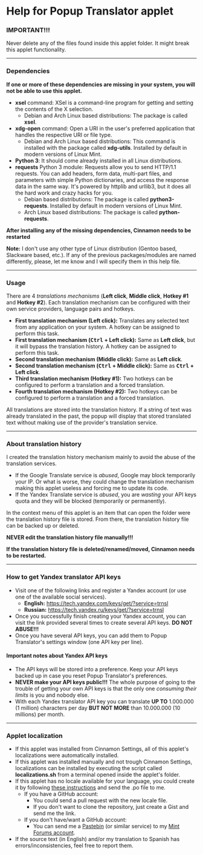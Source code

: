 ﻿
# Help for Popup Translator applet

### IMPORTANT!!!
Never delete any of the files found inside this applet folder. It might break this applet functionality.

***

### Dependencies

**If one or more of these dependencies are missing in your system, you will not be able to use this applet.**

- **xsel** command: XSel is a command-line program for getting and setting the contents of the X selection.
    - Debian and Arch Linux based distributions: The package is called **xsel**.
- **xdg-open** command: Open a URI in the user's preferred application that handles the respective URI or file type.
    - Debian and Arch Linux based distributions: This command is installed with the package called **xdg-utils**. Installed by default in modern versions of Linux Mint.
- **Python 3**: It should come already installed in all Linux distributions.
- **requests** Python 3 module: Requests allow you to send HTTP/1.1 requests. You can add headers, form data, multi-part files, and parameters with simple Python dictionaries, and access the response data in the same way. It's powered by httplib and urllib3, but it does all the hard work and crazy hacks for you.
    - Debian based distributions: The package is called **python3-requests**. Installed by default in modern versions of Linux Mint.
    - Arch Linux based distributions: The package is called **python-requests**.

**After installing any of the missing dependencies, Cinnamon needs to be restarted**

**Note:** I don't use any other type of Linux distribution (Gentoo based, Slackware based, etc.). If any of the previous packages/modules are named differently, please, let me know and I will specify them in this help file.

***

### Usage

There are 4 *translations mechanisms* (**Left click**, **Middle click**, **Hotkey #1** and **Hotkey #2**). Each translation mechanism can be configured with their own service providers, language pairs and hotkeys.

- **First translation mechanism (Left click):** Translates any selected text from any application on your system. A hotkey can be assigned to perform this task.
- **First translation mechanism (<kbd>Ctrl</kbd> + Left click):** Same as **Left click**, but it will bypass the translation history. A hotkey can be assigned to perform this task.
- **Second translation mechanism (Middle click):** Same as **Left click**.
- **Second translation mechanism (<kbd>Ctrl</kbd> + Middle click):** Same as **<kbd>Ctrl</kbd> + Left click**.
- **Third translation mechanism (Hotkey #1):** Two hotkeys can be configured to perform a translation and a forced translation.
- **Fourth translation mechanism (Hotkey #2):** Two hotkeys can be configured to perform a translation and a forced translation.

All translations are stored into the translation history. If a string of text was already translated in the past, the popup will display that stored translated text without making use of the provider's translation service.

***

### About translation history

I created the translation history mechanism mainly to avoid the abuse of the translation services.

- If the Google Translate service is *abused*, Google may block temporarily your IP. Or what is worse, they could change the translation mechanism making this applet useless and forcing me to update its code.
- If the Yandex Translate service is *abused*, you are *wasting* your API keys quota and they will be blocked (temporarily or permanently).

In the context menu of this applet is an item that can open the folder were the translation history file is stored. From there, the translation history file can be backed up or deleted.

**NEVER edit the translation history file manually!!!**

**If the translation history file is deleted/renamed/moved, Cinnamon needs to be restarted.**

***

### How to get Yandex translator API keys

- Visit one of the following links and register a Yandex account (or use one of the available social services).
    - **English:** https://tech.yandex.com/keys/get/?service=trnsl
    - **Russian:** https://tech.yandex.ru/keys/get/?service=trnsl
- Once you successfully finish creating your Yandex account, you can visit the link provided several times to create several API keys. **DO NOT ABUSE!!!**
- Once you have several API keys, you can add them to Popup Translator's settings window (one API key per line).

#### Important notes about Yandex API keys

- The API keys will be stored into a preference. Keep your API keys backed up in case you reset Popup Translator's preferences.
- **NEVER make your API keys public!!!** The whole purpose of going to the trouble of getting your own API keys is that the only one *consuming their limits* is you and nobody else.
- With each Yandex translator API key you can translate **UP TO** 1.000.000 (1 million) characters per day **BUT NOT MORE** than 10.000.000 (10 millions) per month.

***

### Applet localization

- If this applet was installed from Cinnamon Settings, all of this applet's localizations were automatically installed.
- If this applet was installed manually and not trough Cinnamon Settings, localizations can be installed by executing the script called **localizations.sh** from a terminal opened inside the applet's folder.
- If this applet has no locale available for your language, you could create it by following [these instructions](https://github.com/Odyseus/CinnamonTools/wiki/Xlet-localizations) and send the .po file to me.
    - If you have a GitHub account:
        - You could send a pull request with the new locale file.
        - If you don't want to clone the repository, just create a Gist and send me the link.
    - If you don't have/want a GitHub account:
        - You can send me a [Pastebin](http://pastebin.com/) (or similar service) to my [Mint Forums account](https://forums.linuxmint.com/memberlist.php?mode=viewprofile&u=164858).
- If the source text (in English) and/or my translation to Spanish has errors/inconsistencies, feel free to report them.
